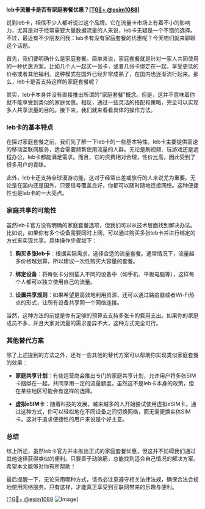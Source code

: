 **leb卡流量卡是否有家庭套餐优惠？[[TG💪+ @esim1088](https://t.me/s/esim1088)]**

说到leb卡，相信不少人都听说过这个品牌。它在流量卡市场上有着不小的影响力，尤其是对于经常需要大量数据流量的人来说，leb卡无疑是一个不错的选择。不过，最近有不少朋友问我：leb卡有没有家庭套餐的优惠呢？今天咱们就来聊聊这个话题。

首先，我们要明确什么是家庭套餐。简单来说，家庭套餐就是针对一家人共同使用的一种优惠方案。比如几个人一起买一张卡，或者几张卡绑定在一起，享受更低的价格或者其他福利。这种模式在国外已经非常成熟了，在国内也逐渐流行起来。那么，leb卡是否支持这样的家庭套餐呢？

其实，leb卡本身并没有直接推出所谓的“家庭套餐”概念。但是，这并不意味着你就不能享受到类似的家庭优惠。相反，通过一些灵活的搭配和策略，完全可以实现多人共享流量的目的。接下来，我们就来看看具体的操作方法。

### leb卡的基本特点

在探讨家庭套餐之前，我们先了解一下leb卡的一些基本特性。leb卡主要提供高速的移动互联网服务，适合需要频繁使用流量的人群。无论是刷视频、玩游戏还是远程办公，leb卡都能满足需求。而且，它的资费相对合理，性价比高，因此受到了很多用户的青睐。

此外，leb卡还支持全球漫游功能，这对于经常出差或旅行的人来说尤为重要。无论是在国内还是国外，只要信号覆盖良好，你都可以随时随地连接网络。这种便捷性也是leb卡的一大亮点。

### 家庭共享的可能性

虽然leb卡官方没有明确的家庭套餐选项，但我们可以从技术层面找到解决办法。比如说，如果你有多个设备需要同时上网，可以通过购买多张leb卡并进行绑定的方式来实现共享。具体操作步骤如下：

1. **购买多张leb卡**：根据实际需求，选择合适的流量套餐。通常情况下，流量越多价格越划算，所以建议一次性购买大容量的套餐。
   
2. **绑定设备**：将每张卡分别插入不同的设备中（如手机、平板电脑等），这样每个人都可以独立使用自己的流量。

3. **设置共享规则**：如果希望更高效地利用资源，还可以通过路由器或者Wi-Fi热点的形式，让所有设备共享同一个网络连接。

当然，这种方法的前提是你有足够的预算去支持多张卡的费用支出。如果你的家庭成员不多，并且大家对流量的需求差异不大，这种方式完全可行。

### 其他替代方案

除了上述提到的方法之外，还有一些其他的替代方案可以帮助你实现类似家庭套餐的效果：

- **家庭共享计划**：有些运营商会推出专门的家庭共享计划，允许用户将多张SIM卡捆绑在一起，共同享用一定的流量额度。虽然这不是leb卡本身的政策，但在某些地区可能会有这样的选择。

- **虚拟eSIM卡**：随着科技的发展，越来越多的人开始尝试使用虚拟eSIM卡。通过这种方式，你可以轻松地在不同设备之间切换网络，而无需更换实体SIM卡。这对于追求便捷性的用户来说是个好主意。

### 总结

综上所述，虽然leb卡官方并未推出正式的家庭套餐优惠，但这并不妨碍我们通过其他途径获得类似的便利。只要善于动脑筋，总能找到适合自己情况的解决方案。希望本文能够对你有所帮助！

最后提醒一下，无论采用哪种方式，请务必注意遵守相关法律法规，确保合法合规地使用网络服务。只有这样，才能真正享受到互联网带来的乐趣与便利。

[[TG💪+ @esim1088](https://t.me/s/esim1088) ![Image](https://i.postimg.cc/4NQfJmqS/Snipaste-2025-05-13-00-14-12.png)]